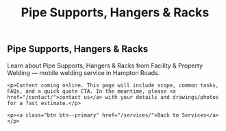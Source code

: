 ﻿---
layout: kmw_base
title: Pipe Supports, Hangers & Racks
permalink: /services/facility/pipe-supports/
seo_description: Learn about Pipe Supports, Hangers & Racks from Facility & Property Welding — mobile welding service in Hampton Roads.
---

<section class="section">
  <div class="container">
    <h1>Pipe Supports, Hangers & Racks</h1>
    <p class="lead">Learn about Pipe Supports, Hangers & Racks from Facility & Property Welding — mobile welding service in Hampton Roads.</p>

    <p>Content coming online. This page will include scope, common tasks, FAQs, and a quick quote CTA. In the meantime, please <a href="/contact/">contact us</a> with your details and drawings/photos for a fast estimate.</p>

    <p><a class="btn btn--primary" href="/services/">Back to Services</a></p>
  </div>
</section>
